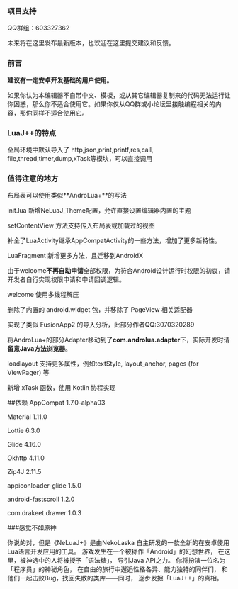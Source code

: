 ### 项目支持
QQ群组：603327362

未来将在这里发布最新版本，也欢迎在这里提交建议和反馈。

### 前言
**建议有一定安卓开发基础的用户使用。**

如果你认为本编辑器不自带中文、模板，或从其它编辑器复制来的代码无法运行让你困惑，那么你不适合使用它。如果你仅从QQ群或小论坛里接触编程相关的内容，那你同样不适合使用它。

### LuaJ++的特点
全局环境中默认导入了 http,json,print,printf,res,call,
file,thread,timer,dump,xTask等模块，可以直接调用


### 值得注意的地方

布局表可以使用类似**AndroLua+**的写法

init.lua 新增NeLuaJ_Theme配置，允许直接设置编辑器内置的主题

setContentView 方法支持传入布局表或加载过的视图

补全了LuaActivity继承AppCompatActivity的一些方法，增加了更多新特性。

LuaFragment 新增更多方法，且迁移到AndroidX

由于welcome**不再自动申请**全部权限，为符合Android设计运行时权限的初衷，请开发者自行实现权限申请和申请回调逻辑。

welcome 使用多线程解压

删除了内置的 android.widget 包，并移除了 PageView 相关适配器

实现了类似 FusionApp2 的导入分析，此部分作者QQ:3070320289

将AndroLua+的部分Adapter移动到了**com.androlua.adapter**下，实际开发时请**留意Java方法浏览器**。

loadlayout 支持更多属性，例如textStyle, layout_anchor, pages (for ViewPager) 等

新增 xTask 函数，使用 Kotlin 协程实现

##依赖
AppCompat 1.7.0-alpha03

Material 1.11.0

Lottie 6.3.0

Glide 4.16.0

Okhttp 4.11.0

Zip4J 2.11.5

appiconloader-glide 1.5.0

android-fastscroll 1.2.0

com.drakeet.drawer 1.0.3


###感觉不如原神

你说的对，但是《​NeLuaJ+》是由NekoLaska
自主研发的一款全新的在安卓使用Lua语言开发应用的工具。
游戏发生在一个被称作「Android」的幻想世界，
在这里，被神选中的人将被授予「语法糖」，
导引Java API之力。
你将扮演一位名为「程序员」的神秘角色，
在自由的旅行中邂逅性格各异、能力独特的同伴们，
和他们一起击败Bug，找回失散的类库——同时，
逐步发掘「LuaJ++」的真相。​